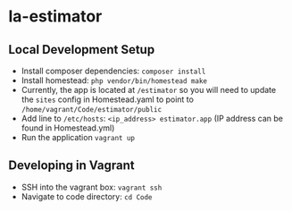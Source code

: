 # la-estimator

## Local Development Setup
- Install composer dependencies: `composer install`
- Install homestead: `php vendor/bin/homestead make`
- Currently, the app is located at `/estimator` so you will need to update the `sites` config in Homestead.yaml to point to `/home/vagrant/Code/estimator/public`
- Add line to `/etc/hosts`: `<ip_address> estimator.app` (IP address can be found in Homestead.yml)
- Run the application `vagrant up`

## Developing in Vagrant
- SSH into the vagrant box: `vagrant ssh`
- Navigate to code directory: `cd Code`

